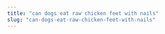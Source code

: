 ```yaml
---
title: "can dogs eat raw chicken feet with nails"
slug: "can-dogs-eat-raw-chicken-feet-with-nails"
---
```


